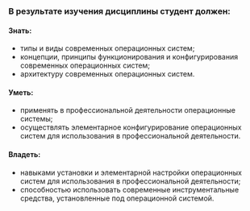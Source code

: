 ### В результате изучения дисциплины студент должен:

#### Знать:

- типы и виды современных операционных систем;
- концепции, принципы функционирования и конфигурирования современных операционных систем;
- архитектуру современных операционных систем.

#### Уметь:

- применять в профессиональной деятельности операционные системы;
- осуществлять элементарное конфигурирование операционных систем для использования в профессиональной деятельности.


#### Владеть:

- навыками установки и элементарной настройки операционных систем для использования в профессиональной деятельности;
- способностью использовать современные инструментальные средства, установленные под операционной системой.
